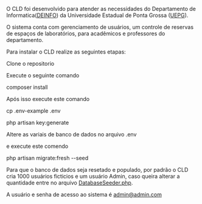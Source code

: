 
O CLD foi desenvolvido para atender as necessidades do Departamento de Informatica([DEINFO](https://deinfo.uepg.br/)) da Universidade Estadual de Ponta Grossa ([UEPG](https://www.uepg.br/)).

O sistema conta com gerenciamento de usuários, um controle de reservas de espaços de laboratórios, para acadêmicos e professores do departamento. 


Para instalar o CLD realize as seguintes etapas:

Clone o repositorio

Execute o seguinte comando

composer install 

Após isso execute este comando

cp .env-example .env 

php artisan key:generate

Altere as variais de banco de dados no arquivo .env

e execute este comendo

php artisan migrate:fresh --seed 

Para que o banco de dados seja resetado e populado, por padrão o CLD cria 1000 usuários ficticios e um usuário Admin, caso queira alterar a quantidade entre no arquivo [DatabaseSeeder.php](https://github.com/al3xm3ssias/cld/blob/master/database/seeders/DatabaseSeeder.php). 

A usuário e senha de acesso ao sistema é admin@admin.com
